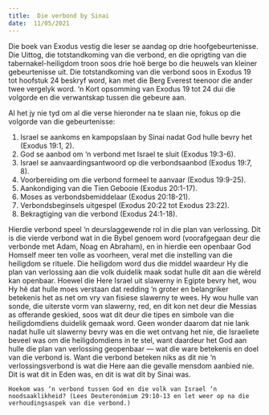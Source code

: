 ```yaml
---
title:  Die verbond by Sinai
date:  11/05/2021
---
```


Die boek van Exodus vestig die leser se aandag op drie hoofgebeurtenisse. Die Uittog, die totstandkoming van die verbond, en die oprigting van die tabernakel-heiligdom troon soos drie hoë berge bo die heuwels van kleiner gebeurtenisse uit. Die totstandkoming van die verbond soos in Exodus 19 tot hoofstuk 24 beskryf word, kan met die Berg Everest teenoor die ander twee vergelyk word. ‘n Kort opsomming van Exodus 19 tot 24 dui die volgorde en die verwantskap tussen die gebeure aan.

Al het jy nie tyd om al die verse hieronder na te slaan nie, fokus op die volgorde van die gebeurtenisse: 

1. Israel se aankoms en kampopslaan by Sinai nadat God hulle bevry het (Exodus 19:1, 2).
2. God se aanbod om ‘n verbond met Israel te sluit (Exodus 19:3-6).
3. Israel se aanvaardingsantwoord op die verbondsaanbod (Exodus 19:7, 8).
4. Voorbereiding om die verbond formeel te aanvaar (Exodus 19:9-25).
5. Aankondiging van die Tien Gebooie (Exodus 20:1-17).
6. Moses as verbondsbemiddelaar (Exodus 20:18-21).
7. Verbondsbeginsels uitgespel (Exodus 20:22 tot Exodus 23:22).
8. Bekragtiging van die verbond (Exodus 24:1-18).

Hierdie verbond speel ‘n deurslaggewende rol in die plan van verlossing. Dit is die vierde verbond wat in die Bybel genoem word (voorafgegaan deur die verbonde met Adam, Noag en Abraham), en in hierdie een openbaar God Homself meer ten volle as voorheen, veral met die instelling van die heiligdom se rituele. Die heiligdom word dus die middel waardeur Hy die plan van verlossing aan die volk duidelik maak sodat hulle dit aan die wêreld kan openbaar. Hoewel die Here Israel uit slawerny in Egipte bevry het, wou Hy hê dat hulle moes verstaan dat redding ‘n groter en belangriker betekenis het as net om vry van fisiese slawerny te wees. Hy wou hulle van sonde, die uiterste vorm van slawerny, red, en dit kon net deur die Messias as offerande geskied, soos wat dit deur die tipes en simbole van die heiligdomdiens duidelik gemaak word. Geen wonder daarom dat nie lank nadat hulle uit slawerny bevry was en die wet ontvang het nie, die Israeliete beveel was om die heiligdomdiens in te stel, want daardeur het God aan hulle die plan van verlossing geopenbaar — wat die ware betekenis en doel van die verbond is. Want die verbond beteken niks as dit nie ‘n verlossingsverbond is wat die Here aan die gevalle mensdom aanbied nie. Dit is wat dit in Eden was, en dit is wat dit by Sinai was.

`Hoekom was ‘n verbond tussen God en die volk van Israel ‘n noodsaaklikheid? (Lees Deuteronómium 29:10-13 en let weer op na die verhoudingsaspek van die verbond.)`